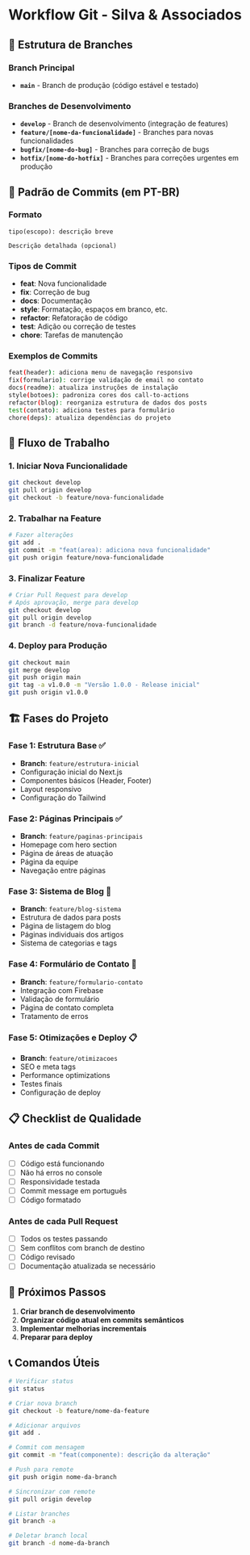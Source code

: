 # Workflow Git - Silva & Associados

## 🌿 Estrutura de Branches

### Branch Principal
- **`main`** - Branch de produção (código estável e testado)

### Branches de Desenvolvimento
- **`develop`** - Branch de desenvolvimento (integração de features)
- **`feature/[nome-da-funcionalidade]`** - Branches para novas funcionalidades
- **`bugfix/[nome-do-bug]`** - Branches para correção de bugs
- **`hotfix/[nome-do-hotfix]`** - Branches para correções urgentes em produção

## 📝 Padrão de Commits (em PT-BR)

### Formato
```
tipo(escopo): descrição breve

Descrição detalhada (opcional)
```

### Tipos de Commit
- **feat**: Nova funcionalidade
- **fix**: Correção de bug
- **docs**: Documentação
- **style**: Formatação, espaços em branco, etc.
- **refactor**: Refatoração de código
- **test**: Adição ou correção de testes
- **chore**: Tarefas de manutenção

### Exemplos de Commits
```bash
feat(header): adiciona menu de navegação responsivo
fix(formulario): corrige validação de email no contato
docs(readme): atualiza instruções de instalação
style(botoes): padroniza cores dos call-to-actions
refactor(blog): reorganiza estrutura de dados dos posts
test(contato): adiciona testes para formulário
chore(deps): atualiza dependências do projeto
```

## 🔄 Fluxo de Trabalho

### 1. Iniciar Nova Funcionalidade
```bash
git checkout develop
git pull origin develop
git checkout -b feature/nova-funcionalidade
```

### 2. Trabalhar na Feature
```bash
# Fazer alterações
git add .
git commit -m "feat(area): adiciona nova funcionalidade"
git push origin feature/nova-funcionalidade
```

### 3. Finalizar Feature
```bash
# Criar Pull Request para develop
# Após aprovação, merge para develop
git checkout develop
git pull origin develop
git branch -d feature/nova-funcionalidade
```

### 4. Deploy para Produção
```bash
git checkout main
git merge develop
git push origin main
git tag -a v1.0.0 -m "Versão 1.0.0 - Release inicial"
git push origin v1.0.0
```

## 🏗️ Fases do Projeto

### Fase 1: Estrutura Base ✅
- **Branch**: `feature/estrutura-inicial`
- Configuração inicial do Next.js
- Componentes básicos (Header, Footer)
- Layout responsivo
- Configuração do Tailwind

### Fase 2: Páginas Principais ✅
- **Branch**: `feature/paginas-principais`
- Homepage com hero section
- Página de áreas de atuação
- Página da equipe
- Navegação entre páginas

### Fase 3: Sistema de Blog 🔄
- **Branch**: `feature/blog-sistema`
- Estrutura de dados para posts
- Página de listagem do blog
- Páginas individuais dos artigos
- Sistema de categorias e tags

### Fase 4: Formulário de Contato 🔄
- **Branch**: `feature/formulario-contato`
- Integração com Firebase
- Validação de formulário
- Página de contato completa
- Tratamento de erros

### Fase 5: Otimizações e Deploy 📋
- **Branch**: `feature/otimizacoes`
- SEO e meta tags
- Performance optimizations
- Testes finais
- Configuração de deploy

## 📋 Checklist de Qualidade

### Antes de cada Commit
- [ ] Código está funcionando
- [ ] Não há erros no console
- [ ] Responsividade testada
- [ ] Commit message em português
- [ ] Código formatado

### Antes de cada Pull Request
- [ ] Todos os testes passando
- [ ] Sem conflitos com branch de destino
- [ ] Código revisado
- [ ] Documentação atualizada se necessário

## 🎯 Próximos Passos

1. **Criar branch de desenvolvimento**
2. **Organizar código atual em commits semânticos**
3. **Implementar melhorias incrementais**
4. **Preparar para deploy**

## 📞 Comandos Úteis

```bash
# Verificar status
git status

# Criar nova branch
git checkout -b feature/nome-da-feature

# Adicionar arquivos
git add .

# Commit com mensagem
git commit -m "feat(componente): descrição da alteração"

# Push para remote
git push origin nome-da-branch

# Sincronizar com remote
git pull origin develop

# Listar branches
git branch -a

# Deletar branch local
git branch -d nome-da-branch
```
